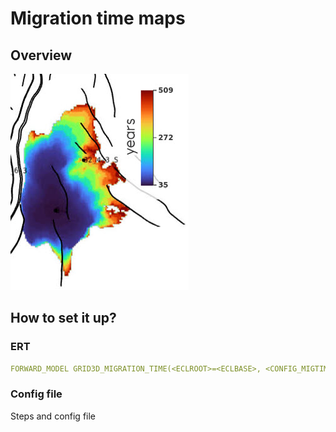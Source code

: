 # Migration time maps

## Overview

![Image](mig-time.jpg)

## How to set it up?

### ERT

```yaml
FORWARD_MODEL GRID3D_MIGRATION_TIME(<ECLROOT>=<ECLBASE>, <CONFIG_MIGTIME>=<CONFIG_PATH>/../input/config/grid3d_migration_time.yml)
```

### Config file

Steps and config file